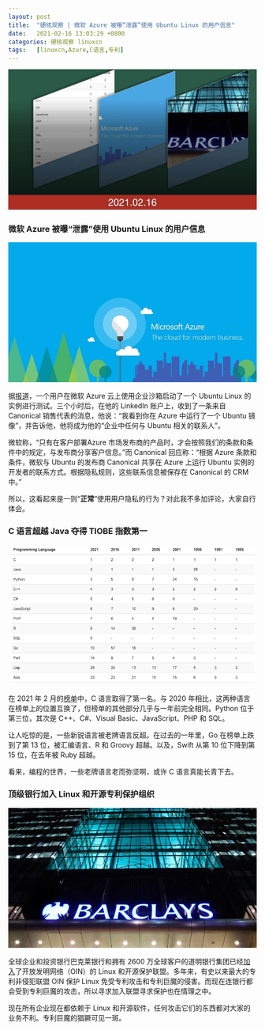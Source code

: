 ```yaml
---
layout: post
title:	"硬核观察 | 微软 Azure 被曝“泄露”使用 Ubuntu Linux 的用户信息"
date:	2021-02-16 13:03:29 +0800 
categories:	硬核观察 linuxcn 
tags:	[linuxcn,Azure,C语言,专利]
---
```



![](/Asserts/Images/album/202102/16/130216a0cjalacxlhas3kk.jpg)


### 微软 Azure 被曝“泄露”使用 Ubuntu Linux 的用户信息


![](/Asserts/Images/album/202102/16/130222d6vk4y4m4hpspary.jpg)


据[报道](https://www.zdnet.com/article/microsoft-azure-and-canonical-ubuntu-linux-have-a-user-privacy-problem/)，一个用户在微软 Azure 云上使用企业沙箱启动了一个 Ubuntu Linux 的实例进行测试。三个小时后，在他的 LinkedIn 账户上，收到了一条来自 Canonical 销售代表的消息，他说：“我看到你在 Azure 中运行了一个 Ubuntu 镜像”，并告诉他，他将成为他的“企业中任何与 Ubuntu 相关的联系人”。


微软称，“只有在客户部署Azure 市场发布商的产品时，才会按照我们的条款和条件中的规定，与发布商分享客户信息。”而 Canonical 回应称：“根据 Azure 条款和条件，微软与 Ubuntu 的发布商 Canonical 共享在 Azure 上运行 Ubuntu 实例的开发者的联系方式。根据隐私规则，这些联系信息被保存在 Canonical 的 CRM 中。”


所以，这看起来是一则“**正常**”使用用户隐私的行为？对此我不多加评论，大家自行体会。


### C 语言超越 Java 夺得 TIOBE 指数第一


![](/Asserts/Images/album/202102/16/130244pwcrc4by1immgbvr.png)


在 2021 年 2 月的[榜单](https://www.tiobe.com/tiobe-index/)中，C 语言取得了第一名。与 2020 年相比，这两种语言在榜单上的位置互换了，但榜单的其他部分几乎与一年前完全相同。Python 位于第三位，其次是 C++、C#、Visual Basic、JavaScript、PHP 和 SQL。


让人吃惊的是，一些新锐语言被老牌语言反超。在过去的一年里，Go 在榜单上跌到了第 13 位，被汇编语言、R 和 Groovy 超越。以及，Swift 从第 10 位下降到第 15 位，在去年被 Ruby 超越。


看来，编程的世界，一些老牌语言老而弥坚啊，或许 C 语言真能长青下去。


### 顶级银行加入 Linux 和开源专利保护组织


![](/Asserts/Images/album/202102/16/130301twsnnoz3x78j8zm1.jpg)


全球企业和投资银行巴克莱银行和拥有 2600 万全球客户的道明银行集团已经[加入](https://www.zdnet.com/article/top-banks-join-linux-and-open-source-patent-protection-group/)了开放发明网络（OIN）的 Linux 和开源保护联盟。多年来，有史以来最大的专利非侵犯联盟 OIN 保护 Linux 免受专利攻击和专利巨魔的侵害。而现在连银行都会受到专利巨魔的攻击，所以寻求加入联盟寻求保护也在情理之中。


现在所有企业现在都依赖于 Linux 和开源软件，任何攻击它们的东西都对大家的业务不利。专利巨魔的猖獗可见一斑。
